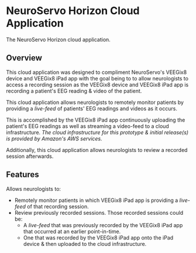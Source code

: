 # NeuroServo Horizon Cloud Application

The NeuroServo Horizon cloud application.

## Overview

This cloud application was designed to compliment NeuroServo's VEEGix8 device and VEEGix8 iPad app with the goal
being to to allow neurologists to access a recording session as the VEEGix8 device and VEEGix8 iPad app is
recording a patient's EEG reading & video of the patient.

This cloud application allows neurologists to remotely monitor patients by providing a _live-feed_ of patients'
EEG readings and videos as it occurs.

This is accomplished by the VEEGix8 iPad app continuously uploading the patient's EEG readings as well as
streaming a video-feed to a cloud infrastructure.
_The cloud infrastructure for this prototype & initial release(s) is provided by *Amazon's AWS services*._

Additionally, this cloud application allows neurologists to review a recorded session afterwards.

## Features

Allows neurologists to:

- Remotely monitor patients in which VEEGix8 iPad app is providing a _live-feed_ of that recording session.
- Review previously recorded sessions. Those recorded sessions could be:
  - A _live-feed_ that was previously recorded by the VEEGix8 iPad app that occurred at an earlier point-in-time.
  - One that was recorded by the VEEGix8 iPad app onto the iPad device & then uploaded to the cloud infrastructure.

